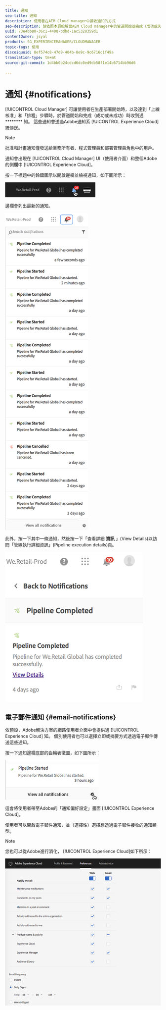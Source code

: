 ```yaml
---
title: 通知
seo-title: 通知
description: 使用者在AEM Cloud manager中接收通知的方式
seo-description: 請依照本頁瞭解當AEM Cloud manager中的管道開始並完成（成功或失敗）時，使用者如何收到通知。
uuid: 73e4bb80-36c1-4408-bdbd-1ac5328359d1
contentOwner: jsyal
products: SG_EXPERIENCEMANAGER/CLOUDMANAGER
topic-tags: 使用
discoiquuid: 8ef574c8-47d9-404b-8e9c-9c6716c1f49a
translation-type: tm+mt
source-git-commit: 1d4bb0b24cdcd6dc0ed9db58f1e14b6714bb96d6

---
```



# 通知 {#notifications}

[!UICONTROL Cloud Manager] 可讓使用者在生產部署開始時，以及達到「上線核准」和「排程」步驟時，於管道開始和完成（成功或未成功）時收到通 ******** 知。 這些通知會透過Adobe通知系 [!UICONTROL Experience Cloud] 統傳送。

>[!NOTE]
>
>批准和計畫通知僅發送給業務所有者、程式管理員和部署管理員角色中的用戶。

通知會出現在 [!UICONTROL Cloud Manager] UI（使用者介面）和整個Adobe的側欄中 [!UICONTROL Experience Cloud]。

按一下標題中的鈴鐺圖示以開啟邊欄並檢視通知，如下圖所示：

![](assets/image2018-7-12_11-52-40.png)

邊欄會列出最新的通知。

![](assets/screen_shot_2018-07-20at91406pm.png)

此外，按一下其中一條通知，然後按一下「查看詳細 **資訊** 」(View Details)以訪問「管線執行詳細資訊」(Pipeline execution details)頁。

![](assets/screen_shot_2018-08-14at43503pm.png)

## 電子郵件通知 {#email-notifications}

依預設，Adobe解決方案的網路使用者介面中會提供通 [!UICONTROL Experience Cloud] 知。 個別使用者也可以選擇立即或摘要方式透過電子郵件傳送這些通知。

按一下通知邊欄底部的齒輪表徵圖，如下圖所示：

![](assets/image2018-7-12_12-8-19.png)

這會將使用者帶至Adobe的「通知偏好設定」畫面 [!UICONTROL Experience Cloud]。

使用者可以開啟電子郵件通知，並（選擇性）選擇想透過電子郵件接收的通知類型。

>[!NOTE]
>
>您也可以從Adobe進行消化， [!UICONTROL Experience Cloud]如下所示：

![](assets/image2018-7-12_12-10-51.png)
